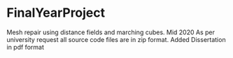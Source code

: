 # FinalYearProject
Mesh repair using distance fields and marching cubes. Mid 2020
As per university request all source code files are in zip format. 
Added Dissertation in pdf format 
